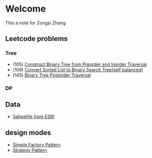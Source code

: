 # Welcome
This a note for Zongsi Zhang

## Leetcode problems
### Tree
- (105) [Construct Binary Tree from Preorder and Inorder Traversal](leetcode/105.md)
- (109) [Convert Sorted List to Binary Search Tree(self balanced)](leetcode/109.md)
- (145) [Binary Tree Postorder Traversal](leetcode/145.md)

### DP

## Data
- [Sahpefile from ESRI](spark/shpfile.md)

## design modes
- [Simple Factory Pattern](designmode/simplefactory.md)
- [Strategy Pattern](designmode/strategy.md)